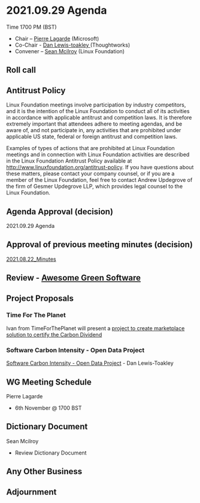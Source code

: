 # 2021.09.29 Agenda
Time 1700 PM (BST)

- Chair – [Pierre Lagarde](https://www.linkedin.com/in/pierlag/) (Microsoft) 
- Co-Chair - [Dan Lewis-toakley ](https://www.linkedin.com/in/danlewistoakley/) (Thoughtworks)
- Convener – [Sean Mcilroy](https://www.linkedin.com/in/sean-mcilroy-bb3b5548/) (Linux Foundation)
  
## Roll call 
  
## Antitrust Policy
Linux Foundation meetings involve participation by industry competitors, and it is the intention of the Linux Foundation to conduct 
all of its activities in accordance with applicable antitrust and competition laws. 
It is therefore extremely important that attendees adhere to meeting agendas, and be aware of, and not participate in, any activities 
that are prohibited under applicable US state, federal or foreign antitrust and competition laws.

Examples of types of actions that are prohibited at Linux Foundation meetings and in connection with Linux Foundation activities are 
described in the Linux Foundation Antitrust Policy available at http://www.linuxfoundation.org/antitrust-policy. 
If you have questions about these matters, please contact your company counsel, or if you are a member of the Linux Foundation, 
feel free to contact Andrew Updegrove of the firm of Gesmer Updegrove LLP, which provides legal counsel to the Linux Foundation.
  
## Agenda Approval (decision) 
2021.09.29 Agenda
  
## Approval of previous meeting minutes (decision)
[2021.08.22_Minutes](https://github.com/Green-Software-Foundation/innovation_wg/blob/main/Agenda_Minutes/20210722_Minutes.md)

## Review - [Awesome Green Software](https://github.com/Green-Software-Foundation/awesome-green-software)

## Project Proposals

### Time For The Planet
Ivan from TimeForThePlanet will present a [project to create marketplace solution to certify the Carbon Dividend](https://docs.google.com/document/d/1wOwTCdDsDtAHEdqUgB7Ab3hNJjrvtdYE4VlgvoP1D9E/edit?usp=sharing)

### Software Carbon Intensity - Open Data Project
[Software Carbon Intensity - Open Data Project](https://docs.google.com/document/d/1n9VLDY689Y62SnwoZ2rCLVMMAkeA5tAQBG31dYv0Sxk/edit#) - Dan Lewis-Toakley

## WG Meeting Schedule
Pierre Lagarde
- 6th November @ 1700 BST

## Dictionary Document
Sean Mcilroy
- Review Dictionary Document 

## Any Other Business

## Adjournment
